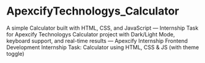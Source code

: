 # ApexcifyTechnologys_Calculator
A simple Calculator built with HTML, CSS, and JavaScript — Internship Task for Apexcify Technologys  Calculator project with Dark/Light Mode, keyboard support, and real-time results — Apexcify Internship  Frontend Development Internship Task: Calculator using HTML, CSS &amp; JS (with theme toggle)
